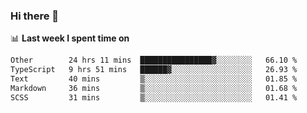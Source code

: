 ### Hi there 👋

<!--
**DBvc/DBvc** is a ✨ _special_ ✨ repository because its `README.md` (this file) appears on your GitHub profile.

Here are some ideas to get you started:

- 🔭 I’m currently working on ...
- 🌱 I’m currently learning ...
- 👯 I’m looking to collaborate on ...
- 🤔 I’m looking for help with ...
- 💬 Ask me about ...
- 📫 How to reach me: ...
- 😄 Pronouns: ...
- ⚡ Fun fact: ...
-->

📊 **Last week I spent time on**
<!--START_SECTION:waka-->

```txt
Other        24 hrs 11 mins  ████████████████▓░░░░░░░░   66.10 %
TypeScript   9 hrs 51 mins   ██████▓░░░░░░░░░░░░░░░░░░   26.93 %
Text         40 mins         ▒░░░░░░░░░░░░░░░░░░░░░░░░   01.85 %
Markdown     36 mins         ▒░░░░░░░░░░░░░░░░░░░░░░░░   01.68 %
SCSS         31 mins         ▒░░░░░░░░░░░░░░░░░░░░░░░░   01.41 %
```

<!--END_SECTION:waka-->
